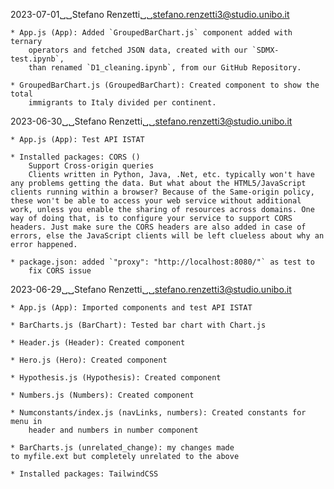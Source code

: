 2023-07-01␣␣Stefano Renzetti␣␣<stefano.renzetti3@studio.unibo.it>

    * App.js (App): Added `GroupedBarChart.js` component added with ternary
        operators and fetched JSON data, created with our `SDMX-test.ipynb`,
        than renamed `D1_cleaning.ipynb`, from our GitHub Repository.

    * GroupedBarChart.js (GroupedBarChart): Created component to show the total
        immigrants to Italy divided per continent.

2023-06-30␣␣Stefano Renzetti␣␣<stefano.renzetti3@studio.unibo.it>

    * App.js (App): Test API ISTAT
    
    * Installed packages: CORS ()
        Support Cross-origin queries
        Clients written in Python, Java, .Net, etc. typically won't have any problems getting the data. But what about the HTML5/JavaScript clients running within a browser? Because of the Same-origin policy, these won't be able to access your web service without additional work, unless you enable the sharing of resources across domains. One way of doing that, is to configure your service to support CORS headers. Just make sure the CORS headers are also added in case of errors, else the JavaScript clients will be left clueless about why an error happened.

    * package.json: added `"proxy": "http://localhost:8080/"` as test to 
        fix CORS issue

2023-06-29␣␣Stefano Renzetti␣␣<stefano.renzetti3@studio.unibo.it>

    * App.js (App): Imported components and test API ISTAT
    
    * BarCharts.js (BarChart): Tested bar chart with Chart.js

    * Header.js (Header): Created component

    * Hero.js (Hero): Created component

    * Hypothesis.js (Hypothesis): Created component

    * Numbers.js (Numbers): Created component

    * Numconstants/index.js (navLinks, numbers): Created constants for menu in
        header and numbers in number component

    * BarCharts.js (unrelated_change): my changes made
    to myfile.ext but completely unrelated to the above

    * Installed packages: TailwindCSS